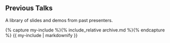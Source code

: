 <h2 class="center">Previous Talks</h2>
<p class="center">A library of slides and demos from past presenters.</p>

<section id="past-talks">
  {% capture my-include %}{% include_relative archive.md %}{% endcapture %} {{ my-include | markdownify }}
</section>
